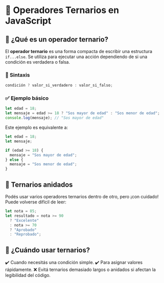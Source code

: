 # 🚀 Operadores Ternarios en JavaScript

## 🧠 ¿Qué es un operador ternario?

El **operador ternario** es una forma compacta de escribir una estructura `if...else`. Se utiliza para ejecutar una acción dependiendo de si una condición es verdadera o falsa.

### 📌 Sintaxis

```js
condición ? valor_si_verdadero : valor_si_falso;
```

### ✅ Ejemplo básico
```js
let edad = 18;
let mensaje = edad >= 18 ? "Sos mayor de edad" : "Sos menor de edad";
console.log(mensaje); // "Sos mayor de edad"
```

Este ejemplo es equivalente a:
```js
let edad = 18;
let mensaje;

if (edad >= 18) {
  mensaje = "Sos mayor de edad";
} else {
  mensaje = "Sos menor de edad";
}
```

## 🔁 Ternarios anidados
Podés usar varios operadores ternarios dentro de otro, pero ¡con cuidado! Puede volverse difícil de leer:
```js
let nota = 85;
let resultado = nota >= 90
  ? "Excelente"
  : nota >= 70
  ? "Aprobado"
  : "Reprobado";
```

## 🎯 ¿Cuándo usar ternarios?
✔️ Cuando necesitás una condición simple.
✔️ Para asignar valores rápidamente.
❌ Evitá ternarios demasiado largos o anidados si afectan la legibilidad del código.